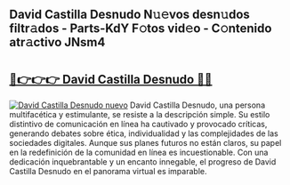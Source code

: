 ## David Castilla Desnudo N𝚞𝚎vos desn𝚞dos filtr𝚊dos - Parts-KdY F𝚘tos vid𝚎o - C𝚘ntenido atr𝚊ctivo JNsm4

# <h2><a href="http://mbaiio.tromn.icu/?c=David+Castilla+Desnudo">🔗👉👉👉 David Castilla Desnudo 🔗🔗</a></h2>

[![David Castilla Desnudo nuevo](https://i.imgur.com/pEAQMta.gif)](http://mbaiio.tromn.icu/?c=David+Castilla+Desnudo)
David Castilla Desnudo, una persona multifacética y estimulante, se resiste a la descripción simple. Su estilo distintivo de comunicación en línea ha cautivado y provocado críticas, generando debates sobre ética, individualidad y las complejidades de las sociedades digitales. Aunque sus planes futuros no están claros, su papel en la redefinición de la comunidad en línea es incuestionable. Con una dedicación inquebrantable y un encanto innegable, el progreso de David Castilla Desnudo en el panorama virtual es imparable.
